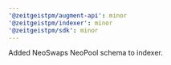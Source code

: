```yaml
---
'@zeitgeistpm/augment-api': minor
'@zeitgeistpm/indexer': minor
'@zeitgeistpm/sdk': minor
---
```


Added NeoSwaps NeoPool schema to indexer.
